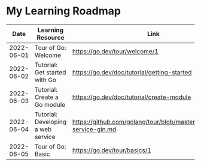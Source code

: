 # My Learning Roadmap

| Date | Learning Resource | Link | MEMOs |
|-|-|-|-|
| 2022-06-01 | Tour of Go: Welcome | https://go.dev/tour/welcome/1 | [#1](./tour/MEMO.md) |
| 2022-06-02 | Tutorial: Get started with Go | https://go.dev/doc/tutorial/getting-started | [#2](./tutorial/getting-started/MEMO.md) |
| 2022-06-03 | Tutorial: Create a Go module | https://go.dev/doc/tutorial/create-module | [#3](./tutorial/create-module/MEMO.md) |
| 2022-06-04 | Tutorial: Developing a web service | https://github.com/golang/tour/blob/master/tutorial/web-service-gin.md | [#4](./tutorial/web-service-gin/MEMO.md) |
| 2022-06-05 | Tour of Go: Basic | https://go.dev/tour/basics/1 | [#1](./tour/MEMO.md) |
